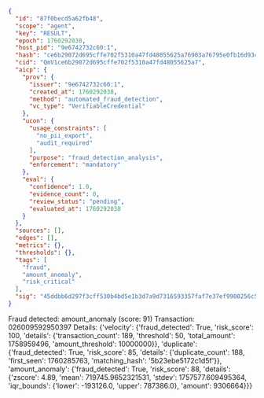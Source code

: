 ```json
{
  "id": "87f0becd5a62fb48",
  "scope": "agent",
  "key": "RESULT",
  "epoch": 1760292038,
  "host_pid": "9e6742732c60:1",
  "hash": "ce6b29072d695cffe702f5310a47fd48055625a76903a76795e0fb16d93c009a",
  "cid": "QmV1ce6b29072d695cffe702f5310a47fd48055625a7",
  "aicp": {
    "prov": {
      "issuer": "9e6742732c60:1",
      "created_at": 1760292038,
      "method": "automated_fraud_detection",
      "vc_type": "VerifiableCredential"
    },
    "ucon": {
      "usage_constraints": [
        "no_pii_export",
        "audit_required"
      ],
      "purpose": "fraud_detection_analysis",
      "enforcement": "mandatory"
    },
    "eval": {
      "confidence": 1.0,
      "evidence_count": 0,
      "review_status": "pending",
      "evaluated_at": 1760292038
    }
  },
  "sources": [],
  "edges": [],
  "metrics": {},
  "thresholds": {},
  "tags": [
    "fraud",
    "amount_anomaly",
    "risk_critical"
  ],
  "sig": "45ddbb6d297f3cff530b4bd5e1b3d7a9d7316593357faf7e37ef9900256c5692"
}
```

Fraud detected: amount_anomaly (score: 91)
Transaction: 026009592950397
Details: {'velocity': {'fraud_detected': True, 'risk_score': 100, 'details': {'transaction_count': 189, 'threshold': 50, 'total_amount': 1758959496, 'amount_threshold': 10000000}}, 'duplicate': {'fraud_detected': True, 'risk_score': 85, 'details': {'duplicate_count': 188, 'first_seen': 1760285763, 'matching_hash': '5b23ebe5172c1d5f'}}, 'amount_anomaly': {'fraud_detected': True, 'risk_score': 88, 'details': {'zscore': 4.89, 'mean': 719745.9652321531, 'stdev': 1757577.609495364, 'iqr_bounds': {'lower': -193126.0, 'upper': 787386.0}, 'amount': 9306664}}}